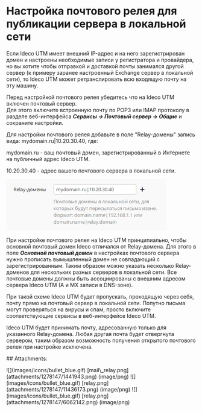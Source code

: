 # Настройка почтового релея для публикации сервера в локальной сети

Если Ideco UTM имеет внешний IP-адрес и на него зарегистрирован домен и настроены необходимые записи у регистратора и провайдера, но вы хотите чтобы отправкой и доставкой почты занимался другой сервер \(к примеру заранее настроенный Exchange сервер в локальной сети\), то Ideco UTM может ретранслировать всю входящую почту на эту машину.

Перед настройкой почтового релея убедитесь что на Ideco UTM включен почтовый сервер.  
Для этого включите встроенную почту по POP3 или IMAP протоколу в разделе веб-интерфейса _**Сервисы -&gt; Почтовый сервер -&gt; Общие**_ и сохраните настройки.

Для настройки почтового релея добавьте в поле "Relay-домены" запись вида: mydomain.ru\|10.20.30.40, где:

mydomain.ru - ваш почтовый домен, зарегистрированный в Интернете на публичный адрес Ideco UTM.

10.20.30.40 - адрес вашего почтового сервера в локальной сети.

![](../.gitbook/assets/6062142.png)

При настройке почтового релея на Ideco UTM принципиально, чтобы основной почтовый домен Ideco отличался от Relay-домена. Для этого в поле _**Основной почтовый домен**_ в настройках почтового сервера нужно прописать вымышленный домен не совпадающий с зарегистрированным. Таким образом можно указать несколько Relay-доменов для нескольких разных серверов в локальной сети. Все почтовые домены должны быть ассоциированы с внешним адресом сервера Ideco UTM \(A и MX записи в DNS-зоне\).

При такой схеме Ideco UTM будет пропускать, проходящую через себя, почту прямо на почтовый сервер в локальной сети. Попутно письма могут проверяться на вирусы и спам, просто включите соответствующие сервисы в веб-интерфейсе Ideco UTM.

Ideco UTM будет принимать почту, адресованную только для указанного Relay-домена. Любая другая почта будет отвергнута сервером, таким образом возможность получения открытого почтового релея при настройке исключена.

 \#\# Attachments:

 !\[\]\(images/icons/bullet\_blue.gif\) \[mail\\_relay.png\]\(attachments/1278147/1441943.png\) \(image/png\) !\[\]\(images/icons/bullet\_blue.gif\) \[relay.png\]\(attachments/1278147/11436173.png\) \(image/png\) !\[\]\(images/icons/bullet\_blue.gif\) \[relay.png\]\(attachments/1278147/6062142.png\) \(image/png\)

